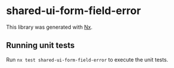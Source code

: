 # shared-ui-form-field-error

This library was generated with [Nx](https://nx.dev).

## Running unit tests

Run `nx test shared-ui-form-field-error` to execute the unit tests.
